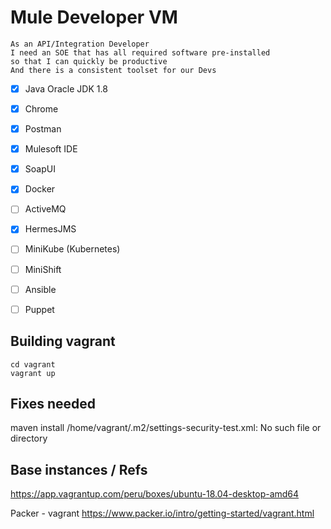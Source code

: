 # Mule Developer VM

```
As an API/Integration Developer
I need an SOE that has all required software pre-installed
so that I can quickly be productive
And there is a consistent toolset for our Devs
```
- [x] Java Oracle JDK 1.8
- [x] Chrome
- [x] Postman
- [x] Mulesoft IDE
- [x] SoapUI
- [x] Docker
- [ ] ActiveMQ
- [x] HermesJMS
- [ ] MiniKube (Kubernetes)
- [ ] MiniShift
- [ ] Ansible
- [ ] Puppet


## Building vagrant

```
cd vagrant
vagrant up
```

## Fixes needed
maven install
/home/vagrant/.m2/settings-security-test.xml: No such file or directory


## Base instances / Refs
https://app.vagrantup.com/peru/boxes/ubuntu-18.04-desktop-amd64

Packer - vagrant https://www.packer.io/intro/getting-started/vagrant.html
